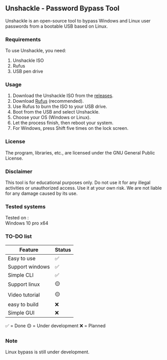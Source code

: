 ## Unshackle - Password Bypass Tool

Unshackle is an open-source tool to bypass Windows and Linux user passwords from a bootable USB based on Linux.

### Requirements

To use Unshackle, you need:

1. Unshackle ISO
2. Rufus
3. USB pen drive

### Usage

1. Download the Unshackle ISO from the [releases](https://github.com/Fadi002/unshackle/releases/).
2. Download [Rufus](https://rufus.ie/en/) (recommended).
3. Use Rufus to burn the ISO to your USB drive.
4. Boot from the USB and select Unshackle.
5. Choose your OS (Windows or Linux).
6. Let the process finish, then reboot your system.
7. For Windows, press Shift five times on the lock screen.

### License

The program, libraries, etc., are licensed under the GNU General Public License.

### Disclaimer

This tool is for educational purposes only. Do not use it for any illegal activities or unauthorized access. Use it at your own risk. We are not liable for any damage caused by its use.

### Tested systems

Tested on :
<br>
Windows 10 pro x64

### TO-DO list

| Feature         | Status |
|-----------------|------------|
| Easy to use | ✅
| Support windows | ✅
| Simple CLI | ✅
| Support linux  | 🟡
| Video tutorial | 🟡
| easy to build  | ❌
| Simple GUI  | ❌

✅ = Done
🟡 = Under development
❌ = Planned  

### Note

Linux bypass is still under development.

